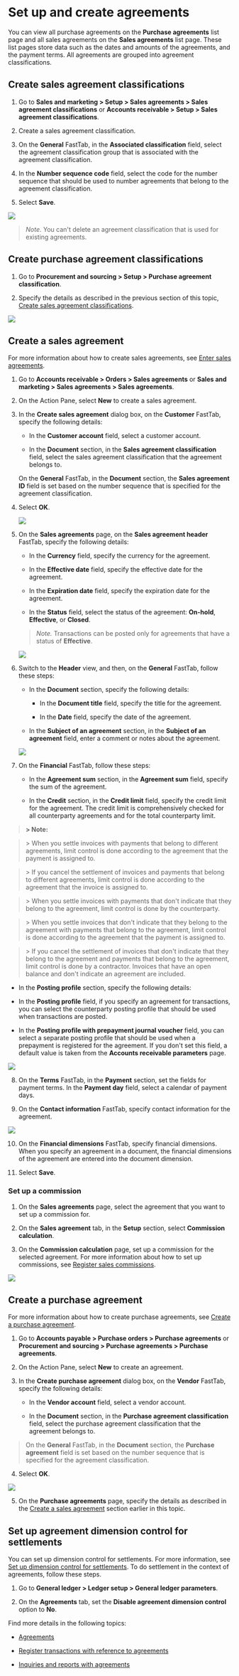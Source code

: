 Set up and create agreements
============================

You can view all purchase agreements on the **Purchase agreements** list page
and all sales agreements on the **Sales agreements** list page. These list pages
store data such as the dates and amounts of the agreements, and the payment
terms. All agreements are grouped into agreement classifications.

Create sales agreement classifications
--------------------------------------

1.  Go to **Sales and marketing \> Setup \> Sales agreements \> Sales agreement
    classifications** or **Accounts receivable \> Setup \> Sales agreement
    classifications**.

2.  Create a sales agreement classification.

3.  On the **General** FastTab, in the **Associated classification** field,
    select the agreement classification group that is associated with the
    agreement classification.

4.  In the **Number sequence code** field, select the code for the number
    sequence that should be used to number agreements that belong to the
    agreement classification.

5.  Select **Save**.

![](media/1_Sales_agreement_classifications.png)

>   *Note*. You can't delete an agreement classification that is used for existing
>   agreements.

Create purchase agreement classifications
-----------------------------------------

1.  Go to **Procurement and sourcing \> Setup \> Purchase agreement
    classification**.

2.  Specify the details as described in the previous section of this topic,
    [Create sales agreement
    classifications](#create-sales-agreement-classifications).

![](media/2_Purchase_agreement_classifications.png)

Create a sales agreement
------------------------

For more information about how to create sales agreements, see [Enter sales
agreements](https://docs.microsoft.com/dynamics365/supply-chain/sales-marketing/tasks/enter-sales-agreements).

1.  Go to **Accounts receivable \> Orders \> Sales agreements** or **Sales and
    marketing \> Sales agreements \> Sales agreements**.

2.  On the Action Pane, select **New** to create a sales agreement.

3.  In the **Create sales agreement** dialog box, on the **Customer** FastTab,
    specify the following details:

    -   In the **Customer account** field, select a customer account.

    -   In the **Document** section, in the **Sales agreement classification**
        field, select the sales agreement classification that the agreement belongs
        to.

    On the **General** FastTab, in the **Document** section, the **Sales
    agreement ID** field is set based on the number sequence that is specified
    for the agreement classification.

4.  Select **OK**.

    ![](media/3_Create_sales_agreement.png)

5.  On the **Sales agreements** page, on the **Sales agreement header** FastTab,
    specify the following details:

    -   In the **Currency** field, specify the currency for the agreement.

    -   In the **Effective date** field, specify the effective date for the
        agreement.

    -   In the **Expiration date** field, specify the expiration date for the
        agreement.

    -   In the **Status** field, select the status of the agreement: **On-hold**,
        **Effective**, or **Closed**.

    >   *Note.* Transactions can be posted only for agreements that have a status of
    >   **Effective**.

    ![](media/4_Sales_agreements.png)

6.  Switch to the **Header** view, and then, on the **General** FastTab, follow
    these steps:

    -   In the **Document** section, specify the following details:

        -   In the **Document title** field, specify the title for the agreement.

        -   In the **Date** field, specify the date of the agreement.

    -   In the **Subject of an agreement** section, in the **Subject of an
        agreement** field, enter a comment or notes about the agreement.

    ![](media/5_Sales_agreements.png)

7.  On the **Financial** FastTab, follow these steps:

    -   In the **Agreement sum** section, in the **Agreement sum** field,
        specify the sum of the agreement.

    -   In the **Credit** section, in the **Credit limit** field, specify the
        credit limit for the agreement. The credit limit is comprehensively
        checked for all counterparty agreements and for the total counterparty
        limit.

>   **\> Note:**

>   \> When you settle invoices with payments that belong to different
>   agreements, limit control is done according to the agreement that the
>   payment is assigned to.

>   \> If you cancel the settlement of invoices and payments that belong to
>   different agreements, limit control is done according to the agreement that
>   the invoice is assigned to.

>   \> When you settle invoices with payments that don't indicate that they
>   belong to the agreement, limit control is done by the counterparty.

>   \> When you settle invoices that don't indicate that they belong to the
>   agreement with payments that belong to the agreement, limit control is done
>   according to the agreement that the payment is assigned to.

>   \> If you cancel the settlement of invoices that don't indicate that they
>   belong to the agreement and payments that belong to the agreement, limit
>   control is done by a contractor. Invoices that have an open balance and
>   don't indicate an agreement are included.

   -   In the **Posting profile** section, specify the following details:

   -   In the **Posting profile** field, if you specify an agreement for
       transactions, you can select the counterparty posting profile that should be
       used when transactions are posted.

   -   In the **Posting profile with prepayment journal voucher** field, you can
       select a separate posting profile that should be used when a prepayment is
       registered for the agreement. If you don't set this field, a default value
       is taken from the **Accounts receivable parameters** page.

   ![](media/6_Sales_agreements.png)

8.  On the **Terms** FastTab, in the **Payment** section, set the fields for
    payment terms. In the **Payment day** field, select a calendar of payment
    days.

9.  On the **Contact information** FastTab, specify contact information for the
    agreement.

![](media/7_Sales_agreements.png)

10.  On the **Financial dimensions** FastTab, specify financial dimensions. When
    you specify an agreement in a document, the financial dimensions of the
    agreement are entered into the document dimension.

11.  Select **Save**.

### Set up a commission

1.  On the **Sales agreements** page, select the agreement that you want to set
    up a commission for.

2.  On the **Sales agreement** tab, in the **Setup** section, select
    **Commission calculation**.

3.  On the **Commission calculation** page, set up a commission for the selected
    agreement. For more information about how to set up commissions, see
    [Register sales
    commissions](https://docs.microsoft.com/dynamics365/supply-chain/sales-marketing/tasks/register-sales-commissions).

![](media/8_Commission_calculation.png)

Create a purchase agreement
---------------------------

For more information about how to create purchase agreements, see [Create a
purchase
agreement](https://docs.microsoft.com/dynamics365/supply-chain/procurement/tasks/create-purchase-agreement).

1.  Go to **Accounts payable \> Purchase orders \> Purchase agreements** or
    **Procurement and sourcing \> Purchase agreements \> Purchase agreements**.

2.  On the Action Pane, select **New** to create an agreement.

3.  In the **Create purchase agreement** dialog box, on the **Vendor** FastTab,
    specify the following details:

    -   In the **Vendor account** field, select a vendor account.

    -   In the **Document** section, in the **Purchase agreement classification**
        field, select the purchase agreement classification that the agreement
        belongs to.

>   On the **General** FastTab, in the **Document** section, the **Purchase
>   agreement** field is set based on the number sequence that is specified for
>   the agreement classification.

4.  Select **OK**.

![](media/9_Create_purchase_agreement.png)

5.  On the **Purchase agreements** page, specify the details as described in the
    [Create a sales agreement](#create-a-sales-agreement) section earlier in
    this topic.

Set up agreement dimension control for settlements
--------------------------------------------------

You can set up dimension control for settlements. For more information, see [Set
up dimension control for
settlements](https://docs.microsoft.com/dynamics365/finance/localizations/rus-transactions-settlement-date).
To do settlement in the context of agreements, follow these steps.

1.  Go to **General ledger \> Ledger setup \> General ledger parameters**.

2.  On the **Agreements** tab, set the **Disable agreement dimension control**
    option to **No**.

Find more details in the following topics:

-   [Agreements](rus-agreements.md)

-   [Register transactions with reference to
    agreements](rus-register-transactions-with-reference-to-agreements.md)

-   [Inquiries and reports with
    agreements](rus-inquiries_and_reports_with_agreements.md)
